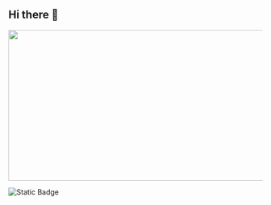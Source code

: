 ## Hi there 👋

<div align="center">
  <img src="https://github.com/fadeev-dm/fadeev-dm/blob/main/3a6e75f39f3b11ef8341b66da8edef57.gif" width="600" height="300"/>
</div>

![Static Badge](https://img.shields.io/badge/py-python-green?logo=python)



